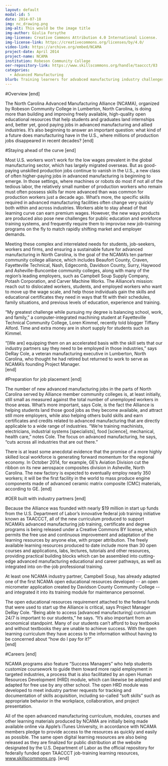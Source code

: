 ```yaml
---
layout: default
modal-id: 5
date: 2014-07-18
img: nc_drawing.png
img-alt: This would be the image title
img-author: Giulia Forsythe
img-license: Creative Commons Attribution 4.0 International License.
img-license-link: https://creativecommons.org/licenses/by/4.0/
video-link: https://archive.org/embed/NCAMA
project-date: April 2014
project-name: NCAMA
institution: Robeson Community College
oer-repository-link: https://www.skillscommons.org/handle/taaccct/83
categories:
  - Advanced Manufacturing
blurb: Training learners for advabced manufacturing industry challenges.
---
```

#Overview
[end]

The North Carolina Advanced Manufacturing Alliance (NCAMA), organized by Robeson Community College in Lumberton, North Carolina, is doing more than building and improving freely available, high-quality open educational resources that help students and graduates land internships and, better yet, good paying jobs in advanced manufacturing and allied industries. It’s also beginning to answer an important question: what kind of a future does manufacturing have in the U.S., where millions of production jobs disappeared in recent decades? 
[end]

#Staying ahead of the curve
[end]

Most U.S. workers won’t work for the low wages prevalent in the global manufacturing sector, which has largely migrated overseas. But as good-paying unskilled production jobs continue to vanish in the U.S., a new class of often higher-paying jobs in advanced manufacturing is beginning to emerge. In those settings, where machines or robots do most if not all of the tedious labor, the relatively small number of production workers who remain must often possess skills far more advanced than was common for production workers just a decade ago. What’s more, the specific skills required in advanced manufacturing facilities often change very quickly both within and across industries. Workers able to stay ahead of that learning curve can earn premium wages. However, the new ways products are produced also pose new challenges for public education and workforce training systems, and frequently require them to improvise new job-training programs on the fly to match rapidly shifting market and employer demands. 

Meeting these complex and interrelated needs for students, job-seekers, workers and firms, and ensuring a sustainable future for advanced manufacturing in North Carolina, is the goal of the NCAMA’s ten partner community college alliance, which includes Beaufort County, Craven, Fayetteville Technical, Nash, Edgecomb, Davidson County, Surry, Haywood and Asheville-Buncombe community colleges, along with many of the region’s leading employers, such as Campbell Soup Supply Company, Potash Corporation, and Carver Machine Works. The Alliance’s mission: reach out to dislocated workers, students, and employed workers who want to move up the wage scale, and help those individuals gain the skills and educational certificates they need in ways that fit with their schedules, family situations, and previous levels of education, experience and training.

“My greatest challenge while pursuing my degree is balancing school, work, and family,” a computer-integrated machining student at Fayetteville Technical Community College, Loren Kimmel, recently told blogger Tiffany Alford.  Time and extra money are in short supply for students such as Kimmel.

“[We are] equipping them on an accelerated basis with the skill sets that our industry partners say they need to be employed in those industries,” says DeRay Cole, a veteran manufacturing executive in Lumberton, North Carolina, who thought he had retired but returned to work to serve as NCAMA’s founding Project Manager.  
[end]

#Preparation for job placement
[end]

The number of new advanced manufacturing jobs in the parts of North Carolina served by Alliance member community colleges is, at least initially, still small as measured against the total number of unemployed workers in those areas. What’s more important, says Cole, is the fact the Alliance is helping students land those good jobs as they become available, and attract still more employers, while also helping others build skills and earn certificates and credits related to advanced manufacturing that are directly applicable to a wide range of industries. “We’re training machinists, electricians, industrial systems [specialists], food [science], mechanical, health care,” notes Cole. The focus on advanced manufacturing, he says, “cuts across all industries that are out there.” 

There is at least some anecdotal evidence that the promise of a more highly skilled local workforce is generating forward momentum for the regional economy. In October 2014, for example, GE’s Aviation Division cut the ribbon on its new aerospace composites division in Asheville, North Carolina. The new factory is expected to eventually employ nearly 350 workers; it will be the first facility in the world to mass produce engine components made of advanced ceramic matrix composite (CMC) materials, according to GE.
[end]

#OER built with industry partners
[end]

Because the Alliance was founded with nearly $19 million in start up funds from the U.S. Department of Labor’s innovative federal job training initiative known as TAACCCT, all of the new curriculum produced to support NCAMA’s advanced manufacturing job training, certificate and degree programs is being released under a Creative Commons BY license, which permits the free use and continuous improvement and adaptation of the learning resources by anyone else, with proper attribution. The freely available learning resources produced to date include more than 30 open courses and applications, labs, lectures, tutorials and other resources, providing practical building blocks which can be assembled into cutting-edge advanced manufacturing educational and career pathways, as well as integrated into on-the-job professional training.  

At least one NCAMA industry partner, Campbell Soup, has already adapted one of the first NCAMA open educational resources developed -- an open micrometer application created by Davidson County Community College -- and integrated it into its training module for maintenance personnel. 

The open educational resources requirement attached to the federal funds that were used to start up the Alliance is critical, says Project Manager DeRay Cole. “Being able to access [advanced manufacturing] curriculum 24/7 is important to our students,” he says. “It’s also important from an economical standpoint. Many of our students can’t afford to buy textbooks and without textbooks they are unable to achieve success. With the open learning curriculum they have access to the information without having to be concerned about “how do I pay for it?”  
[end]

#Careers
[end]

NCAMA programs also feature “Success Managers” who help students customize coursework to guide them toward more rapid employment in targeted industries, a process that is also facilitated by an open Human Resources Development (HRD) module, which can likewise be adopted and adapted for free use by any other school. The open HRD module was developed to meet industry partner requests for tracking and documentation of skills acquisition, including so-called “soft skills” such as appropriate behavior in the workplace, collaboration, and project presentation.  

All of the open advanced manufacturing curriculum, modules, courses and other learning materials produced by NCAMA are initially being made available online via Apple’s iTunes University, in accordance with NCAMA members pledge to provide access to the resources as quickly and easily as possible. The same open digital learning resources are also being released as they are finalized for public distribution at the website designated by the U.S. Department of Labor as the official repository for federally funded open TAACCCT job-training learning resources, www.skillscommons.org.
[end]
